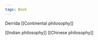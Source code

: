 ```yaml
---
tags: Book
---
```


Derrida
[[Continental philosophy]]


[[Indian philosophy]]
[[Chinese philosophy]]

